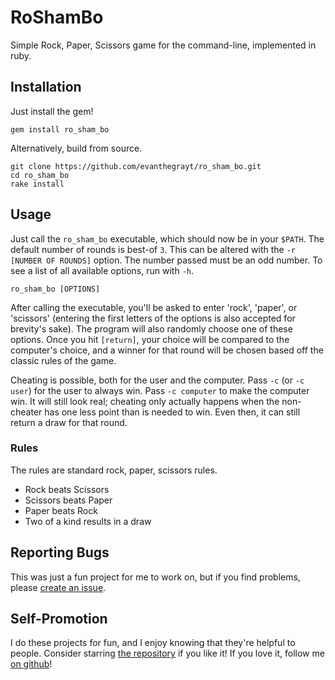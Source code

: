# RoShamBo
Simple Rock, Paper, Scissors game for the command-line, implemented in ruby.

## Installation
Just install the gem!
```
gem install ro_sham_bo
```
Alternatively, build from source.
```
git clone https://github.com/evanthegrayt/ro_sham_bo.git
cd ro_sham_bo
rake install
```

## Usage
Just call the `ro_sham_bo` executable, which should now be in your `$PATH`.
The default number of rounds is best-of `3`. This can be altered with the
`-r [NUMBER OF ROUNDS]` option. The number passed must be an odd number. To see
a list of all available options, run with `-h`.
```
ro_sham_bo [OPTIONS]
```
After calling the executable, you'll be asked to enter 'rock', 'paper', or
'scissors' (entering the first letters of the options is also accepted for
brevity's sake). The program will also randomly choose one of these options.
Once you hit `[return]`, your choice will be compared to the computer's choice,
and a winner for that round will be chosen based off the classic rules of the
game.

Cheating is possible, both for the user and the computer. Pass `-c` (or `-c
user`) for the user to always win. Pass `-c computer` to make the computer win.
It will still look real; cheating only actually happens when the non-cheater has
one less point than is needed to win. Even then, it can still return a draw for
that round.

### Rules
The rules are standard rock, paper, scissors rules.
- Rock beats Scissors
- Scissors beats Paper
- Paper beats Rock
- Two of a kind results in a draw

## Reporting Bugs
This was just a fun project for me to work on, but if you find problems, please
[create an
issue](https://github.com/evanthegrayt/ro_sham_bo/issues/new).

## Self-Promotion
I do these projects for fun, and I enjoy knowing that they're helpful to people.
Consider starring [the
repository](https://github.com/evanthegrayt/ro_sham_bo) if you like it!
If you love it, follow me [on github](https://github.com/evanthegrayt)!
